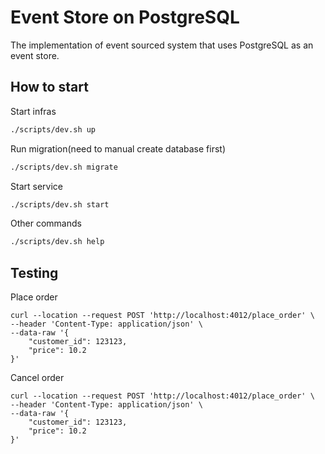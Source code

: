 # Event Store on PostgreSQL

The implementation of event sourced system that uses PostgreSQL as an event store. 

## How to start

Start infras
```bash
./scripts/dev.sh up
```

Run migration(need to manual create database first)
```bash
./scripts/dev.sh migrate
```

Start service
```bash
./scripts/dev.sh start
```

Other commands
```bash
./scripts/dev.sh help
```

## Testing

Place order

```curl
curl --location --request POST 'http://localhost:4012/place_order' \
--header 'Content-Type: application/json' \
--data-raw '{
    "customer_id": 123123,
    "price": 10.2
}'
```

Cancel order

```curl
curl --location --request POST 'http://localhost:4012/place_order' \
--header 'Content-Type: application/json' \
--data-raw '{
    "customer_id": 123123,
    "price": 10.2
}'
```